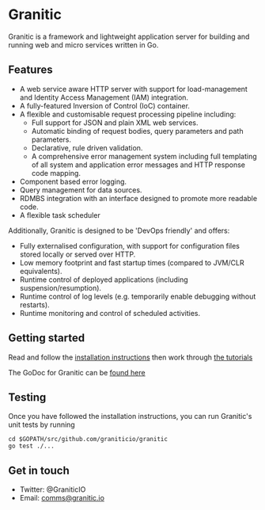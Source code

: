 # Granitic

Granitic is a framework and lightweight application server for building and running web and micro services written in Go. 

## Features

* A web service aware HTTP server with support for load-management and Identity Access Management (IAM) integration.
* A fully-featured Inversion of Control (IoC) container.
* A flexible and customisable request processing pipeline including:
    * Full support for JSON and plain XML web services.
    * Automatic binding of request bodies, query parameters and path parameters.
    * Declarative, rule driven validation.
    * A comprehensive error management system including full templating of all system and application error messages and 
    HTTP response code mapping.
* Component based error logging.
* Query management for data sources.
* RDMBS integration with an interface designed to promote more readable code.
* A flexible task scheduler


Additionally, Granitic is designed to be 'DevOps friendly' and offers:

* Fully externalised configuration, with support for configuration files stored locally or served over HTTP.
* Low memory footprint and fast startup times (compared to JVM/CLR equivalents).
* Runtime control of deployed applications (including suspension/resumption).
* Runtime control of log levels (e.g. temporarily enable debugging without restarts).
* Runtime monitoring and control of scheduled activities.

## Getting started

Read and follow the [installation instructions](https://github.com/graniticio/granitic/v2/blob/master/doc/installation.md) 
then work through [the tutorials](https://github.com/graniticio/granitic/v2/tree/master/doc/tutorial)

The GoDoc for Granitic can be [found here](https://godoc.org/github.com/graniticio/granitic)

## Testing

Once you have followed the installation instructions, you can run Granitic's unit tests by running

```
cd $GOPATH/src/github.com/graniticio/granitic
go test ./...
```

## Get in touch

 * Twitter: @GraniticIO
 * Email: comms@granitic.io